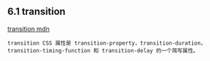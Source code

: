 ## 6.1 transition

[transition mdn](https://developer.mozilla.org/zh-CN/docs/Web/CSS/transition)

`transition CSS 属性是 transition-property，transition-duration，transition-timing-function 和 transition-delay 的一个简写属性。`
